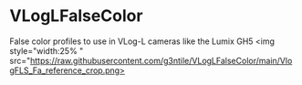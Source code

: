 # VLogLFalseColor
False color profiles to use in VLog-L cameras like the Lumix GH5
<img style="width:25% " src="https://raw.githubusercontent.com/g3ntile/VLogLFalseColor/main/VlogFLS_Fa_reference_crop.png> 
